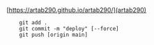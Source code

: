 <!--
### (main)[https://artab290.github.io/artab290/main.html] 👋
-->

[https://artab290.github.io/artab290/](artab290)


```
    git add .  
    git commit -m "deploy" [--force]  
    git push [origin main]  
```


[^note]:   
    Check the actions page for deployment error:   
    [https://github.com/artab290/artab290/actions](actions)   

    refer to basic readme reference:   
    [https://docs.github.com/en/get-started/writing-on-github/getting-started-with-writing-and-formatting-on-github/basic-writing-and-formatting-syntax] (readme)

    


<!--
https://artab290.github.io/artab290/main.html
- 🔭 I’m currently working on ...
- 🌱 I’m currently learning ...
- 👯 I’m looking to collaborate on ...
- 🤔 I’m looking for help with ...
- 💬 Ask me about ...
- 📫 How to reach me: ...
- 😄 Pronouns: ...
- ⚡ Fun fact: ...
-->
